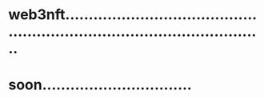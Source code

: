 # web3nft................................................................................................
# soon................................

